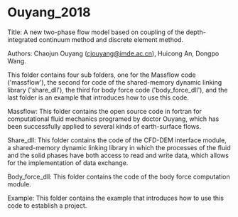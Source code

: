 # Ouyang_2018
Title: A new two-phase flow model based on coupling of the depth-integrated continuum method and discrete element method. 

Authors: Chaojun Ouyang (cjouyang@imde.ac.cn), Huicong An, Dongpo Wang. 

This folder contains four sub folders, one for the Massflow code ('massflow'), the second for code of the shared-memory dynamic linking library ('share_dll'), the third for body force code ('body_force_dll'), and the last folder is an example that introduces how to use this code.

Massflow: This folder contains the open source code in fortran for computational fluid mechanics programed by doctor Ouyang, which has been successfully applied to several kinds of earth-surface flows.

Share_dll: This folder contains the code of the CFD-DEM interface module, a shared-memory dynamic linking library in which the processes of the fluid and the solid phases have both access to read and write data, which allows for the implementation of data exchange.

Body_force_dll: This folder contains the code of the body force computation module.

Example: This folder contains the example that introduces how to use this code to establish a project.


